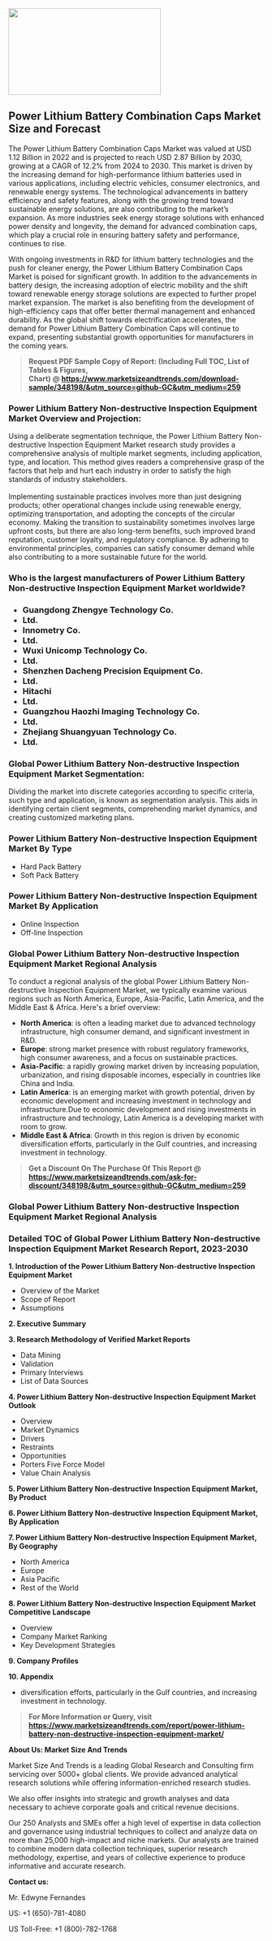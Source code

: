 <p><img class="alignnone size-medium wp-image-20088" src="https://ffe5etoiles.com/wp-content/uploads/2024/12/MST1-300x171.png" alt="" width="300" height="171" /></p><h2>Power Lithium Battery Combination Caps Market Size and Forecast</h2><p>The Power Lithium Battery Combination Caps Market was valued at USD 1.12 Billion in 2022 and is projected to reach USD 2.87 Billion by 2030, growing at a CAGR of 12.2% from 2024 to 2030. This market is driven by the increasing demand for high-performance lithium batteries used in various applications, including electric vehicles, consumer electronics, and renewable energy systems. The technological advancements in battery efficiency and safety features, along with the growing trend toward sustainable energy solutions, are also contributing to the market’s expansion. As more industries seek energy storage solutions with enhanced power density and longevity, the demand for advanced combination caps, which play a crucial role in ensuring battery safety and performance, continues to rise.</p><p>With ongoing investments in R&D for lithium battery technologies and the push for cleaner energy, the Power Lithium Battery Combination Caps Market is poised for significant growth. In addition to the advancements in battery design, the increasing adoption of electric mobility and the shift toward renewable energy storage solutions are expected to further propel market expansion. The market is also benefiting from the development of high-efficiency caps that offer better thermal management and enhanced durability. As the global shift towards electrification accelerates, the demand for Power Lithium Battery Combination Caps will continue to expand, presenting substantial growth opportunities for manufacturers in the coming years.</p></p><blockquote id="" class=""><strong>Request PDF Sample Copy of Report: (Including Full TOC, List of Tables &amp; Figures, Chart)&nbsp;@&nbsp;<strong><a href="https://www.marketsizeandtrends.com/download-sample/348198/&utm_source=github-GC&utm_medium=259" target="_blank">https://www.marketsizeandtrends.com/download-sample/348198/&utm_source=github-GC&utm_medium=259</a></strong></strong></blockquote><h3 id="" class="">Power Lithium Battery Non-destructive Inspection Equipment Market&nbsp;Overview and Projection:</h3><p id="" class="">Using a deliberate segmentation technique, the Power Lithium Battery Non-destructive Inspection Equipment Market research study provides a comprehensive analysis of multiple market segments, including application, type, and location. This method gives readers a comprehensive grasp of the factors that help and hurt each industry in order to satisfy the high standards of industry stakeholders. <br /> <br />Implementing sustainable practices involves more than just designing products; other operational changes include using renewable energy, optimizing transportation, and adopting the concepts of the circular economy. Making the transition to sustainability sometimes involves large upfront costs, but there are also long-term benefits, such improved brand reputation, customer loyalty, and regulatory compliance. By adhering to environmental principles, companies can satisfy consumer demand while also contributing to a more sustainable future for the world.</p><h3 id="" class="">Who is the largest manufacturers of&nbsp;Power Lithium Battery Non-destructive Inspection Equipment Market worldwide?</h3><h3 class=""><p><ul><li>Guangdong Zhengye Technology Co. </li><li> Ltd. </li><li> Innometry Co. </li><li> Ltd. </li><li> Wuxi Unicomp Technology Co. </li><li> Ltd. </li><li> Shenzhen Dacheng Precision Equipment Co. </li><li> Ltd. </li><li> Hitachi </li><li> Ltd. </li><li> Guangzhou Haozhi Imaging Technology Co. </li><li> Ltd. </li><li> Zhejiang Shuangyuan Technology Co. </li><li> Ltd.</li></ul></p></h3><h3 id="" class="">Global&nbsp;Power Lithium Battery Non-destructive Inspection Equipment Market Segmentation:</h3><p id="" class="">Dividing the market into discrete categories according to specific criteria, such type and application, is known as segmentation analysis. This aids in identifying certain client segments, comprehending market dynamics, and creating customized marketing plans.</p><h3 id="" class="">Power Lithium Battery Non-destructive Inspection Equipment Market&nbsp;By Type</h3><p><p><ul><li>Hard Pack Battery</li><li> Soft Pack Battery</p></li></ul></p></p><h3 id="" class="">Power Lithium Battery Non-destructive Inspection Equipment Market&nbsp;By Application</h3><p class=""><p><ul><li>Online Inspection</li><li> Off-line Inspection</li></ul></p></p><h3 id="" class="">Global Power Lithium Battery Non-destructive Inspection Equipment Market Regional Analysis</h3><p id="" class="">To conduct a regional analysis of the global Power Lithium Battery Non-destructive Inspection Equipment Market, we typically examine various regions such as North America, Europe, Asia-Pacific, Latin America, and the Middle East &amp; Africa. Here's a brief overview:</p><ul><li><strong>North America</strong>: is often a leading market due to advanced technology infrastructure, high consumer demand, and significant investment in R&amp;D.</li><li><strong>Europe</strong>: strong market presence with robust regulatory frameworks, high consumer awareness, and a focus on sustainable practices.</li><li><strong>Asia-Pacific</strong>: a rapidly growing market driven by increasing population, urbanization, and rising disposable incomes, especially in countries like China and India.</li><li><strong>Latin America</strong>: is an emerging market with growth potential, driven by economic development and increasing investment in technology and infrastructure.Due to economic development and rising investments in infrastructure and technology, Latin America is a developing market with room to grow.</li><li><strong>Middle East &amp; Africa</strong>: Growth in this region is driven by economic diversification efforts, particularly in the Gulf countries, and increasing investment in technology.</li></ul><blockquote id="" class=""><strong>Get a Discount On The Purchase Of This Report @ <strong><a href="https://www.marketsizeandtrends.com/ask-for-discount/348198/&utm_source=github-GC&utm_medium=259" target="_blank">https://www.marketsizeandtrends.com/ask-for-discount/348198/&utm_source=github-GC&utm_medium=259</a></strong></strong></blockquote><h3 id="" class="">Global Power Lithium Battery Non-destructive Inspection Equipment Market Regional Analysis</h3><h3 id="" class="">Detailed TOC of Global Power Lithium Battery Non-destructive Inspection Equipment Market Research Report, 2023-2030</h3><p id="" class=""><strong>1. Introduction of the Power Lithium Battery Non-destructive Inspection Equipment Market</strong></p><ul><li>Overview of the Market</li><li>Scope of Report</li><li>Assumptions</li></ul><p id="" class=""><strong>2. Executive Summary</strong></p><p id="" class=""><strong>3. Research Methodology of Verified Market Reports</strong></p><ul><li>Data Mining</li><li>Validation</li><li>Primary Interviews</li><li>List of Data Sources</li></ul><p id="" class=""><strong>4. Power Lithium Battery Non-destructive Inspection Equipment Market Outlook</strong></p><ul><li>Overview</li><li>Market Dynamics</li><li>Drivers</li><li>Restraints</li><li>Opportunities</li><li>Porters Five Force Model</li><li>Value Chain Analysis</li></ul><p id="" class=""><strong>5. Power Lithium Battery Non-destructive Inspection Equipment Market, By Product</strong></p><p id="" class=""><strong>6. Power Lithium Battery Non-destructive Inspection Equipment Market, By Application</strong></p><p id="" class=""><strong>7. Power Lithium Battery Non-destructive Inspection Equipment Market, By Geography</strong></p><ul><li>North America</li><li>Europe</li><li>Asia Pacific</li><li>Rest of the World</li></ul><p id="" class=""><strong>8. Power Lithium Battery Non-destructive Inspection Equipment Market Competitive Landscape</strong></p><ul><li>Overview</li><li>Company Market Ranking</li><li>Key Development Strategies</li></ul><p id="" class=""><strong>9. Company Profiles</strong></p><p id="" class=""><strong>10. Appendix</strong></p><ul><li>diversification efforts, particularly in the Gulf countries, and increasing investment in technology.</li></ul><blockquote id="" class=""><strong>For More Information or Query, visit <strong><strong><a href="https://www.marketsizeandtrends.com/report/power-lithium-battery-non-destructive-inspection-equipment-market/" target="_blank">https://www.marketsizeandtrends.com/report/power-lithium-battery-non-destructive-inspection-equipment-market/</a></strong></strong></strong></blockquote><p id="" class=""><strong>About Us: Market Size And Trends</strong></p><p id="" class="">Market Size And Trends is a leading Global Research and Consulting firm servicing over 5000+ global clients. We provide advanced analytical research solutions while offering information-enriched research studies.</p><p id="" class="">We also offer insights into strategic and growth analyses and data necessary to achieve corporate goals and critical revenue decisions.</p><p id="" class="">Our 250 Analysts and SMEs offer a high level of expertise in data collection and governance using industrial techniques to collect and analyze data on more than 25,000 high-impact and niche markets. Our analysts are trained to combine modern data collection techniques, superior research methodology, expertise, and years of collective experience to produce informative and accurate research.</p><p id="" class=""><strong>Contact us:</strong></p><p id="" class="">Mr. Edwyne Fernandes</p><p id="" class="">US: +1 (650)-781-4080</p><p id="" class="">US Toll-Free: +1 (800)-782-1768</p>
